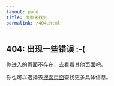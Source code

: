 ```yaml
---
layout: page
title: 页面未找到
permalink: /404.html
---
```


## 404: 出现一些错误 :-(

你进入的页面不存在，去看看其他[页面](/)吧。

你也可以选择去[搜索页面](https://flutter.io/search/)查找更多具体信息。
